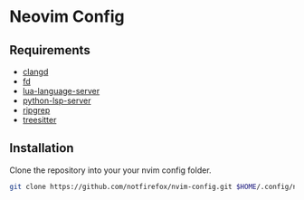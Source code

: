 # Neovim Config

## Requirements
- [clangd](https://clangd.llvm.org/)
- [fd](https://github.com/sharkdp/fd)
- [lua-language-server](https://github.com/LuaLS/lua-language-server)
- [python-lsp-server](https://github.com/python-lsp/python-lsp-server)
- [ripgrep](https://github.com/BurntSushi/ripgrep)
- [treesitter](https://github.com/tree-sitter/tree-sitter)

## Installation

Clone the repository into your your nvim config folder.
```sh
git clone https://github.com/notfirefox/nvim-config.git $HOME/.config/nvim
```
